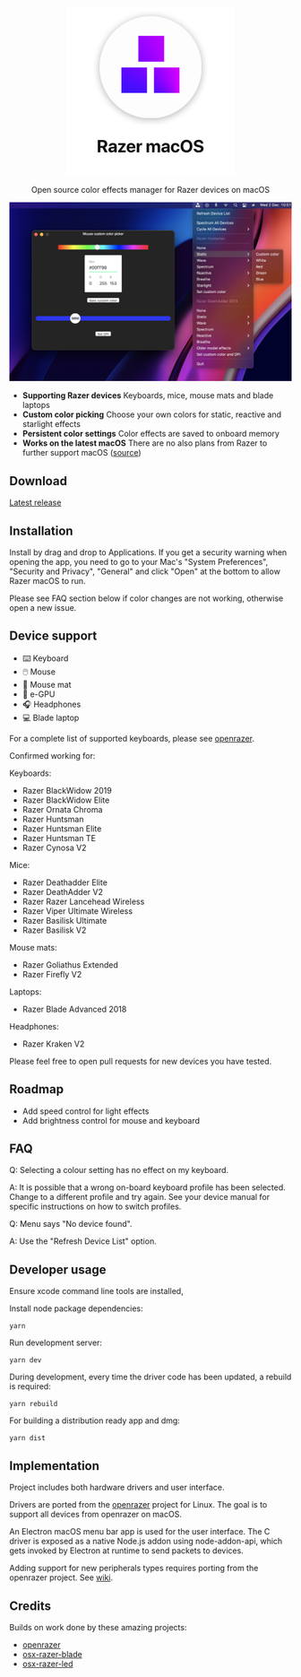
<p align="center">
  <img src="resources/hero.png" alt="keyboard demo pic" />
  <p align="center">Open source color effects manager for Razer devices on macOS</p>
</p>

<p align="center">
  <img src="screenshots/dark.png">
</p>

- __Supporting Razer devices__ Keyboards, mice, mouse mats and blade laptops
- __Custom color picking__ Choose your own colors for static, reactive and starlight effects
- __Persistent color settings__ Color effects are saved to onboard memory
- __Works on the latest macOS__ There are no also plans from Razer to further support macOS ([source](https://support.razer.com/articles/1543762911))

## Download
[Latest release](https://github.com/1kc/razer-macos/releases)

## Installation

Install by drag and drop to Applications.
If you get a security warning when opening the app, you need to go to your Mac's "System Preferences", "Security and Privacy", "General" and click "Open" at the bottom to allow Razer macOS to run.

Please see FAQ section below if color changes are not working, otherwise open a new issue.

## Device support

*  ⌨️  Keyboard
* 🖱️  Mouse
* 📜  Mouse mat
* 🌈  e-GPU
* 🎧  Headphones
* 💻  Blade laptop

For a complete list of supported keyboards, please see [openrazer](https://openrazer.github.io).

Confirmed working for:

Keyboards:

* Razer BlackWidow 2019
* Razer BlackWidow Elite
* Razer Ornata Chroma
* Razer Huntsman
* Razer Huntsman Elite
* Razer Huntsman TE
* Razer Cynosa V2

Mice:

* Razer Deathadder Elite
* Razer DeathAdder V2
* Razer Razer Lancehead Wireless
* Razer Viper Ultimate Wireless
* Razer Basilisk Ultimate
* Razer Basilisk V2

Mouse mats:

* Razer Goliathus Extended
* Razer Firefly V2

Laptops:

* Razer Blade Advanced 2018

Headphones:

* Razer Kraken V2

Please feel free to open pull requests for new devices you have tested.

## Roadmap

* Add speed control for light effects
* Add brightness control for mouse and keyboard

## FAQ

Q: Selecting a colour setting has no effect on my keyboard.

A: It is possible that a wrong on-board keyboard profile has been selected. Change to a different profile and try again. See your device manual for specific instructions on how to switch profiles.

Q: Menu says "No device found".

A: Use the "Refresh Device List" option.

## Developer usage

Ensure xcode command line tools are installed,

Install node package dependencies:

    yarn

Run development server:

    yarn dev

During development, every time the driver code has been updated, a rebuild is required:

    yarn rebuild

For building a distribution ready app and dmg:

    yarn dist


## Implementation

Project includes both hardware drivers and user interface.

Drivers are ported from the [openrazer](https://github.com/openrazer/openrazer) project for Linux.
The goal is to support all devices from openrazer on macOS.

An Electron macOS menu bar app is used for the user interface. 
The C driver is exposed as a native Node.js addon using node-addon-api, which gets invoked by Electron at runtime to send packets to devices.

Adding support for new peripherals types requires porting from the openrazer project. See [wiki](https://github.com/1kc/razer-macos/wiki).

## Credits

Builds on work done by these amazing projects:

* [openrazer](https://github.com/openrazer/openrazer)
* [osx-razer-blade](https://github.com/kprinssu/osx-razer-blade)
* [osx-razer-led](https://github.com/dylanparker/osx-razer-led)
